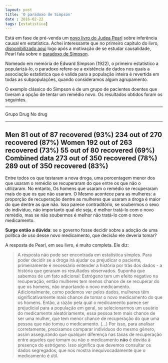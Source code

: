```yaml
---
layout: post
title: 'O paradoxo de Simpson'
date : 2016-02-22
tags: [estatistica]
--- 
```


Está em fase de pré-venda um 
[novo livro do Judea Pearl](http://www.amazon.com/Causal-Inference-Statistics-Judea-Pearl/dp/1119186846/ref=sr_1_1?ie=UTF8&qid=1452539578&sr=8-1&keywords=judea+pearl+primer) 
sobre inferência causal em estatística. Achei interessante que no primeiro capítulo do livro, [disponibilizado aqui](http://bayes.cs.ucla.edu/PRIMER/)
logo após a motivação de se estudar causalidade, Pearl fala sobre o [paradoxo de Simpson](https://en.wikipedia.org/wiki/Simpson%27s_paradox).

Nomeado em memória de Edward Simpson (1922), o primeiro estatístico a popularizá-lo, o paradoxo refere-se a existência de dados nos quais a associação estatística que é valida para a população inteira é revertida em todas as subpopulações, quando consideramos algum agrupamento.

O exemplo clássico do Simpson é de um grupo de pacientes doentes que tiveram a opção de tentar um remédio novo. Os resultados obtidos foram os seguintes.

--------------------------------------------------------------------------------
Grupo          Drug                            No drug
-------------  ------------------------------  ---------------------------------
Men            81 out of 87 recovered (93%)    234 out of 270 recovered (87%)
Women          192 out of 263 recovered (73%)  55 out of 80 recovered (69%)
Combined data  273 out of 350 recovered (78%)  289 out of 350 recovered (83%)
--------------------------------------------------------------------------------

Entre todos os que testaram a nova droga, uma porcentagem menor dos que usaram o 
remédio se recuperaram do que entre os que não o utilizaram. No entanto, Os homens 
que usaram o remédio se recuperaram mais do que os que não usaram. O Mesmo acontece 
para as mulheres: a proporção de recuperação dentre as mulheres que usaram a droga 
é maior do que dentre as que não. Isso parece contraditório, se soubermos o sexo do 
indivíduo, não importanto qual ele seja, é melhor tratá-lo com o novo remédio, 
mas se não soubermos é melhor não tratá-lo com o novo medicamento.

**Surge então a dúvida**: se o governo fosse decidir sobre a adoção de uma política de uso 
desse novo medicamento, que decisão ele deveria tomar?

A resposta de Pearl, em seu livro, é muito completa. Ele diz: 

> A resposta não pode ser encontrada em estatística simples. Para poder decidir se a droga 
> irá ajudar ou prejudicar o paciente, primeiramente é necessário entender a história por
> trás dos dados - a história que geraram os resultados observados. Suponha que sabemos de um fato 
> adicional: Estrógeno tem um efeito negativo na recuperação, então mulheres tem menos chance de 
> se recuperar do que os homens, não importando o novo medicamento. Adicionalmente, como podemos
> ver pelos dados, mulheres têm significativamente mais chance de tomar o novo medicamento do que
> os homens. Então, a razão pela qual o medicamento parece ser prejudicial para a população em geral,
> se selecionarmos um usuário do medicamente aleatóriamente, essa pessoa tem mais chance de ser uma mulher,
> que tem menor chance de recuperação do que uma pessoa que não tomou o medicamento. (...)
> Por isso, para analisar corretamente, precisamos comparar individuos do mesmo gênero, assim assegurando que
> qualquer diferença nas taxas de recuperação entre aqueles que tomam ou não o medicamento
> **não** é devida à presença do estrógeno. Isso significa que devemos consultar os dados segregados,
> que nos mostra inequivocadamente que o medicamento é útil.










